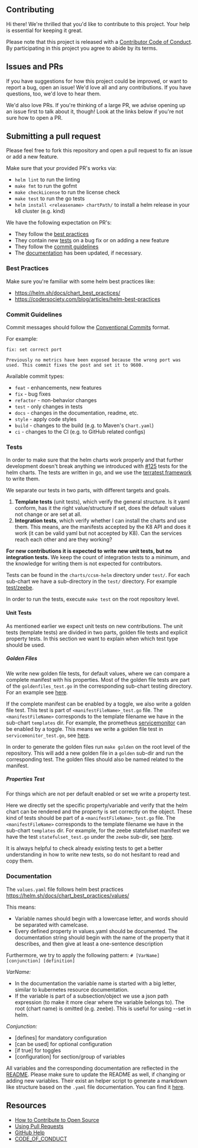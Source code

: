 ## Contributing

[fork]: /fork
[pr]: /compare
[CODE_OF_CONDUCT]: CODE_OF_CONDUCT.md

Hi there! We're thrilled that you'd like to contribute to this project. Your help is essential for keeping it great.

Please note that this project is released with a [Contributor Code of Conduct](https://github.com/camunda-community-hub/camunda-cloud-helm/blob/main/CODE_OF_CONDUCT.md). By participating in this project you agree to abide by its terms.

## Issues and PRs

If you have suggestions for how this project could be improved, or want to report a bug, open an issue! We'd love all and any contributions. If you have questions, too, we'd love to hear them.

We'd also love PRs. If you're thinking of a large PR, we advise opening up an issue first to talk about it, though! Look at the links below if you're not sure how to open a PR.

## Submitting a pull request

Please feel free to fork this repository and open a pull request to fix an issue or add a new feature.

Make sure that your provided PR's works via:

 * `helm lint` to run the linting
 * `make fmt` to run the gofmt
 * `make checkLicense` to run the license check
 * `make test` to run the go tests
 * `helm install <releasename> chartPath/` to install a helm release in your k8 cluster (e.g. kind)

We have the following expectation on PR's:

 * They follow the [best practices](#best-practices)
 * They contain new [tests](#tests) on a bug fix or on adding a new feature
 * They follow the [commit guidelines](#commit-guidelines)
 * The [documentation](#documentation) has been updated, if necessary.

### Best Practices

Make sure you're familiar with some helm best practices like:

 * https://helm.sh/docs/chart_best_practices/
 * https://codersociety.com/blog/articles/helm-best-practices

### Commit Guidelines

Commit messages should follow the [Conventional Commits](https://www.conventionalcommits.org/en/v1.0.0/#summary) format.

For example:

```
fix: set correct port

Previously no metrics have been exposed because the wrong port was used. This commit fixes the post and set it to 9600.
```

Available commit types:

* `feat` - enhancements, new features
* `fix` - bug fixes
* `refactor` - non-behavior changes
* `test` - only changes in tests
* `docs` - changes in the documentation, readme, etc.
* `style` - apply code styles
* `build` - changes to the build (e.g. to Maven's `Chart.yaml`)
* `ci` - changes to the CI (e.g. to GitHub related configs)

### Tests

In order to make sure that the helm charts work properly and that further development doesn't break anything we introduced with [#125](https://github.com/camunda/camunda-cloud-helm/issues/125) tests for the helm charts. The tests are written in go, and we use the [terratest framework](https://terratest.gruntwork.io/) to write them.

We separate our tests in two parts, with different targets and goals.

 1. **Template tests** (unit tests), which verify the general structure. Is it yaml conform, has it the right value/structure if set, does the default values not change or are set at all.
 2. **Integration tests**, which verify whether I can install the charts and use them. This means, are the manifests accepted by the K8 API and does it work (it can be valid yaml but not accepted by K8). Can the services reach each other and are they working?

**For new contributions it is expected to write new unit tests, but no integration tests.** We keep the count of integration tests to a minimum, and the knowledge for writing them is not expected for contributors.

Tests can be found in the `charts/ccsm-helm` directory under `test/`. For each sub-chart we have a sub-directory 
in the `test/` directory. For example [test/zeebe](charts/ccsm-helm/test/zeebe).

In order to run the tests, execute `make test` on the root repository level.

#### Unit Tests

As mentioned earlier we expect unit tests on new contributions. The unit tests (template tests) are divided in two parts, golden file tests and explicit property tests. In this section we want to explain when which test type should be used.

##### Golden Files

We write new golden file tests, for default values, where we can compare a complete manifest with his properties. Most of the golden file tests are part of the `goldenfiles_test.go` in the corresponding sub-chart testing directory. For an example see [here](charts/ccsm-helm/test/zeebe/goldenfiles_test.go).

If the complete manifest can be enabled by a toggle, we also write a golden file test. This test is part of `<manifestFileName>_test.go` file. The `<manifestFileName>` corresponds to the template filename we have in the sub-chart `templates` dir. For example, the prometheus [servicemonitor](charts/ccsm-helm/templates/service-monitor.yaml) can be enabled by a toggle. This means we write a golden file test in `servicemonitor_test.go`, see [here](charts/ccsm-helm/test/servicemonitor_test.go).

In order to generate the golden files run `make golden` on the root level of the repository. This will add a new golden file in a `golden` sub-dir and run the corresponding test. The golden files should also be named related to the manifest.

##### Properties Test

For things which are not per default enabled or set we write a property test.

Here we directly set the specific property/variable and verify that the helm chart can be rendered and the property is set correctly on the object. These kind of tests should be part of a `<manifestFileName>_test.go` file. The `<manifestFileName>` corresponds to the template filename we have in the sub-chart `templates` dir. For example, for the zeebe statefulset manifest we have the test `statefulset_test.go` under the `zeebe` sub-dir, see [here](charts/ccsm-helm/test/zeebe/statefulset_test.go).

It is always helpful to check already existing tests to get a better understanding in how to write new tests, so do not hesitant to read and copy them.

### Documentation

The `values.yaml` file follows helm best practices https://helm.sh/docs/chart_best_practices/values/

This means:
  * Variable names should begin with a lowercase letter, and words should be separated with camelcase.
  * Every defined property in values.yaml should be documented. The documentation string should begin with the name of the property that it describes, and then give at least a one-sentence description

Furthermore, we try to apply the following pattern: `# [VarName] [conjunction] [definition]`

_VarName:_

  * In the documentation the variable name is started with a big letter, similar to kubernetes resource documentation.
  * If the variable is part of a subsection/object we use a json path expression (to make it more clear where the variable belongs to).
    The root (chart name) is omitted (e.g. zeebe). This is useful for using --set in helm.

_Conjunction:_

  * [defines] for mandatory configuration
  * [can be used] for optional configuration
  * [if true] for toggles
  * [configuration] for section/group of variables


All variables and the corresponding documentation are reflected in the [README](https://github.com/camunda/camunda-cloud-helm/blob/main/charts/ccsm-helm/README.md). Please make sure to update the README as well, if changing or adding new variables. Their exist an helper script to generate a markdown like structure based on the `.yaml` file documentation. You can find it [here](https://github.com/camunda/camunda-cloud-helm/blob/main/charts/ccsm-helm/convertValuesDoc.sh).


## Resources

- [How to Contribute to Open Source](https://opensource.guide/how-to-contribute/)
- [Using Pull Requests](https://help.github.com/articles/about-pull-requests/)
- [GitHub Help](https://help.github.com)
- [CODE_OF_CONDUCT](https://github.com/camunda-community-hub/community/blob/main/CODE_OF_CONDUCT.MD)
